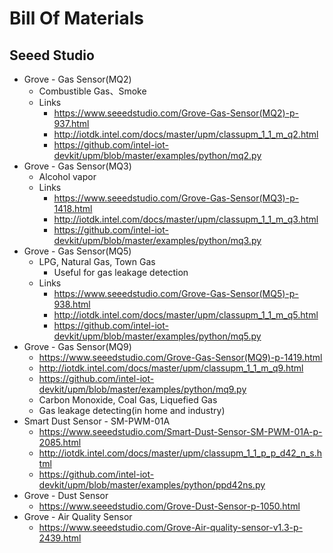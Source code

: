 # Bill Of Materials
 
## Seeed Studio

- Grove - Gas Sensor(MQ2)
  - Combustible Gas、Smoke
  - Links
    - https://www.seeedstudio.com/Grove-Gas-Sensor(MQ2)-p-937.html
    - http://iotdk.intel.com/docs/master/upm/classupm_1_1_m_q2.html
    - https://github.com/intel-iot-devkit/upm/blob/master/examples/python/mq2.py
- Grove - Gas Sensor(MQ3)
  - Alcohol vapor
  - Links
    - https://www.seeedstudio.com/Grove-Gas-Sensor(MQ3)-p-1418.html
    - http://iotdk.intel.com/docs/master/upm/classupm_1_1_m_q3.html
    - https://github.com/intel-iot-devkit/upm/blob/master/examples/python/mq3.py
- Grove - Gas Sensor(MQ5)
  - LPG, Natural Gas, Town Gas
    - Useful for gas leakage detection
  - Links
    - https://www.seeedstudio.com/Grove-Gas-Sensor(MQ5)-p-938.html
    - http://iotdk.intel.com/docs/master/upm/classupm_1_1_m_q5.html
    - https://github.com/intel-iot-devkit/upm/blob/master/examples/python/mq5.py
- Grove - Gas Sensor(MQ9)
  - https://www.seeedstudio.com/Grove-Gas-Sensor(MQ9)-p-1419.html
  - http://iotdk.intel.com/docs/master/upm/classupm_1_1_m_q9.html
  - https://github.com/intel-iot-devkit/upm/blob/master/examples/python/mq9.py
  - Carbon Monoxide, Coal Gas, Liquefied Gas
  - Gas leakage detecting(in home and industry)
- Smart Dust Sensor - SM-PWM-01A
  - https://www.seeedstudio.com/Smart-Dust-Sensor-SM-PWM-01A-p-2085.html
  - http://iotdk.intel.com/docs/master/upm/classupm_1_1_p_p_d42_n_s.html
  - https://github.com/intel-iot-devkit/upm/blob/master/examples/python/ppd42ns.py
- Grove - Dust Sensor
  - https://www.seeedstudio.com/Grove-Dust-Sensor-p-1050.html
- Grove - Air Quality Sensor
  - https://www.seeedstudio.com/Grove-Air-quality-sensor-v1.3-p-2439.html

